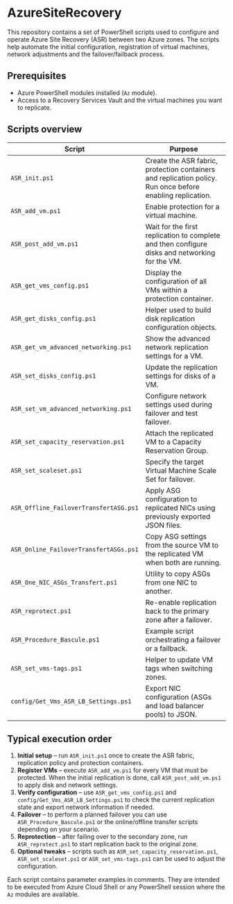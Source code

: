 # AzureSiteRecovery

This repository contains a set of PowerShell scripts used to configure and operate Azure Site Recovery (ASR) between two Azure zones. The scripts help automate the initial configuration, registration of virtual machines, network adjustments and the failover/failback process.

## Prerequisites

- Azure PowerShell modules installed (`Az` module).
- Access to a Recovery Services Vault and the virtual machines you want to replicate.

## Scripts overview

| Script | Purpose |
| ------ | ------- |
| `ASR_init.ps1` | Create the ASR fabric, protection containers and replication policy. Run once before enabling replication. |
| `ASR_add_vm.ps1` | Enable protection for a virtual machine. |
| `ASR_post_add_vm.ps1` | Wait for the first replication to complete and then configure disks and networking for the VM. |
| `ASR_get_vms_config.ps1` | Display the configuration of all VMs within a protection container. |
| `ASR_get_disks_config.ps1` | Helper used to build disk replication configuration objects. |
| `ASR_get_vm_advanced_networking.ps1` | Show the advanced network replication settings for a VM. |
| `ASR_set_disks_config.ps1` | Update the replication settings for disks of a VM. |
| `ASR_set_vm_advanced_networking.ps1` | Configure network settings used during failover and test failover. |
| `ASR_set_capacity_reservation.ps1` | Attach the replicated VM to a Capacity Reservation Group. |
| `ASR_set_scaleset.ps1` | Specify the target Virtual Machine Scale Set for failover. |
| `ASR_Offline_FailoverTransfertASG.ps1` | Apply ASG configuration to replicated NICs using previously exported JSON files. |
| `ASR_Online_FailoverTransfertASGs.ps1` | Copy ASG settings from the source VM to the replicated VM when both are running. |
| `ASR_One_NIC_ASGs_Transfert.ps1` | Utility to copy ASGs from one NIC to another. |
| `ASR_reprotect.ps1` | Re-enable replication back to the primary zone after a failover. |
| `ASR_Procedure_Bascule.ps1` | Example script orchestrating a failover or a failback. |
| `ASR_set_vms-tags.ps1` | Helper to update VM tags when switching zones. |
| `config/Get_Vms_ASR_LB_Settings.ps1` | Export NIC configuration (ASGs and load balancer pools) to JSON. |

## Typical execution order

1. **Initial setup** – run `ASR_init.ps1` once to create the ASR fabric, replication policy and protection containers.
2. **Register VMs** – execute `ASR_add_vm.ps1` for every VM that must be protected. When the initial replication is done, call `ASR_post_add_vm.ps1` to apply disk and network settings.
3. **Verify configuration** – use `ASR_get_vms_config.ps1` and `config/Get_Vms_ASR_LB_Settings.ps1` to check the current replication state and export network information if needed.
4. **Failover** – to perform a planned failover you can use `ASR_Procedure_Bascule.ps1` or the online/offline transfer scripts depending on your scenario.
5. **Reprotection** – after failing over to the secondary zone, run `ASR_reprotect.ps1` to start replication back to the original zone.
6. **Optional tweaks** – scripts such as `ASR_set_capacity_reservation.ps1`, `ASR_set_scaleset.ps1` or `ASR_set_vms-tags.ps1` can be used to adjust the configuration.

Each script contains parameter examples in comments. They are intended to be executed from Azure Cloud Shell or any PowerShell session where the `Az` modules are available.

